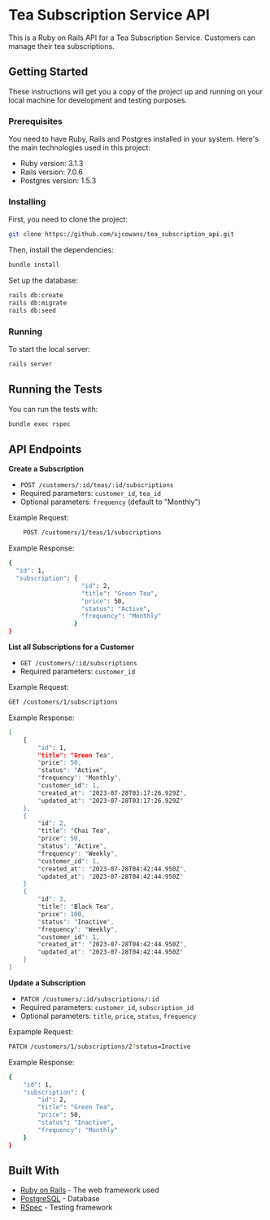 
# Tea Subscription Service API

This is a Ruby on Rails API for a Tea Subscription Service. Customers can manage their tea subscriptions.

## Getting Started

These instructions will get you a copy of the project up and running on your local machine for development and testing purposes.

### Prerequisites

You need to have Ruby, Rails and Postgres installed in your system. Here's the main technologies used in this project:

- Ruby version: 3.1.3
- Rails version: 7.0.6
- Postgres version: 1.5.3

### Installing

First, you need to clone the project:

```bash
git clone https://github.com/sjcowans/tea_subscription_api.git
```

Then, install the dependencies:

```bash
bundle install
```

Set up the database:

```bash
rails db:create
rails db:migrate
rails db:seed
```

### Running

To start the local server:

```bash
rails server
```

## Running the Tests

You can run the tests with:

```bash
bundle exec rspec
```

## API Endpoints

**Create a Subscription**
- `POST /customers/:id/teas/:id/subscriptions`
- Required parameters: `customer_id`, `tea_id`
- Optional parameters: `frequency` (default to "Monthly")

Example Request:

```bash
    POST /customers/1/teas/1/subscriptions
```

Example Response:

```bash
{
  "id": 1,
  "subscription": {
                    "id": 2,
                    "title": "Green Tea",
                    "price": 50,
                    "status": "Active",
                    "frequency": "Monthly"
                  }
}
```

**List all Subscriptions for a Customer**
- `GET /customers/:id/subscriptions`
- Required parameters: `customer_id`

Example Request:

```bash
GET /customers/1/subscriptions
```

Example Response:

```bash
[
    {
        "id": 1,
        "title": "Green Tea",
        "price": 50,
        "status": "Active",
        "frequency": "Monthly",
        "customer_id": 1,
        "created_at": "2023-07-28T03:17:26.929Z",
        "updated_at": "2023-07-28T03:17:26.929Z"
    },
    {
        "id": 2,
        "title": "Chai Tea",
        "price": 50,
        "status": "Active",
        "frequency": "Weekly",
        "customer_id": 1,
        "created_at": "2023-07-28T04:42:44.950Z",
        "updated_at": "2023-07-28T04:42:44.950Z"
    }
    {
        "id": 3,
        "title": "Black Tea",
        "price": 100,
        "status": "Inactive",
        "frequency": "Weekly",
        "customer_id": 1,
        "created_at": "2023-07-28T04:42:44.950Z",
        "updated_at": "2023-07-28T04:42:44.950Z"
    }
]
```

**Update a Subscription**
- `PATCH /customers/:id/subscriptions/:id`
- Required parameters: `customer_id`, `subscription_id`
- Optional parameters: `title`, `price`, `status`, `frequency`

Expample Request:

```bash
PATCH /customers/1/subscriptions/2?status=Inactive
```

Example Response:

```bash
{
    "id": 1,
    "subscription": {
        "id": 2,
        "title": "Green Tea",
        "price": 50,
        "status": "Inactive",
        "frequency": "Monthly"
    }
}
```

## Built With

* [Ruby on Rails](https://rubyonrails.org/) - The web framework used
* [PostgreSQL](https://www.postgresql.org/) - Database
* [RSpec](https://rspec.info/) - Testing framework

